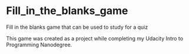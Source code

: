# Fill_in_the_blanks_game
Fill in the blanks game that can be used to study for a quiz

This game was created as a project while completing my Udacity Intro to Programming Nanodegree.

